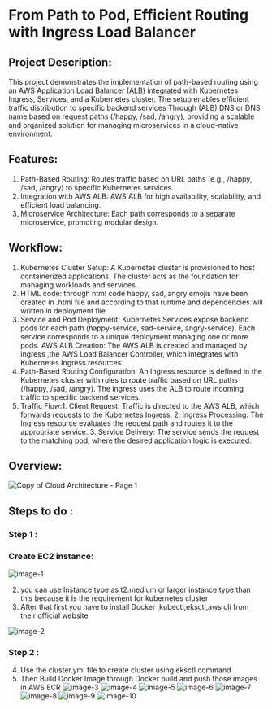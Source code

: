 # From Path to Pod, Efficient Routing with Ingress Load Balancer

## Project Description:
This project demonstrates the implementation of path-based routing using an AWS Application Load Balancer (ALB) integrated with Kubernetes Ingress, Services, and a Kubernetes cluster. The setup enables efficient traffic distribution to specific backend services Through (ALB) DNS or DNS name based on request paths (/happy, /sad, /angry), providing a scalable and organized solution for managing microservices in a cloud-native environment.

## Features:
1. Path-Based Routing: Routes traffic based on URL paths (e.g., /happy, /sad, /angry) to specific Kubernetes services.
2. Integration with AWS ALB: AWS ALB for high availability, scalability, and efficient load balancing.
3. Microservice Architecture: Each path corresponds to a separate microservice, promoting modular design.

## Workflow:
1. Kubernetes Cluster Setup: A Kubernetes cluster is provisioned to host containerized applications. The cluster acts as the foundation for managing workloads and services.
2. HTML code: through html code happy, sad, angry emojis have been created in .html file and according to that runtime and dependencies will written in deployment file
3. Service and Pod Deployment: Kubernetes Services expose backend pods for each path (happy-service, sad-service, angry-service).
Each service corresponds to a unique deployment managing one or more pods.
AWS ALB Creation: The AWS ALB is created and managed by ingress ,the AWS Load Balancer Controller, which integrates with Kubernetes Ingress resources.
4. Path-Based Routing Configuration: An Ingress resource is defined in the Kubernetes cluster with rules to route traffic based on URL paths (/happy, /sad, /angry).
The ingress uses the ALB to route incoming traffic to specific backend services.
5. Traffic Flow:1. Client Request: Traffic is directed to the AWS ALB, which forwards requests to the Kubernetes Ingress.
                              2. Ingress Processing: The Ingress resource evaluates the request path and routes it to the appropriate service.
                              3.  Service Delivery: The service sends the request to the matching pod, where the desired application logic is executed.

## Overview:

![Copy of Cloud Architecture - Page 1](https://github.com/user-attachments/assets/1333e0b8-4fbe-4aae-884e-9d10c6602302)

## Steps to do :
### Step 1 :     
### Create EC2 instance:

![image-1](https://github.com/user-attachments/assets/36dbb2ed-cf75-4acf-b6ed-13bb8787758c)

2. you can use Instance type as t2.medium or larger instance type than this because it is the requirement for kubernetes cluster
3. After that first you have to install Docker ,kubectl,eksctl,aws cli from their official website
   

![image-2](https://github.com/user-attachments/assets/187ddb5b-5fa1-46e1-afe7-ce4b5248a4fb)

### Step 2 :
4. Use the cluster.yml file to create cluster using eksctl command
5. Then Build Docker Image through Docker build and push those images in AWS ECR 
![image-3](https://github.com/user-attachments/assets/257e2313-78a8-4b64-a4ec-e4eafd031962)
![image-4](https://github.com/user-attachments/assets/ca8aa7e8-434f-413e-be8d-e3905af867aa)
![image-5](https://github.com/user-attachments/assets/50a6637d-fdee-4488-af91-210af9cbc425)
![image-6](https://github.com/user-attachments/assets/fd57c844-eaf5-4b0d-ad05-001b97eb676a)
![image-7](https://github.com/user-attachments/assets/33a27735-604d-4cf0-8551-b05a7607b443)
![image-8](https://github.com/user-attachments/assets/d43841b0-d930-4f8a-8127-70f9b75edb75)
![image-9](https://github.com/user-attachments/assets/b06bb188-05ff-44bc-b276-990f345cadb8)
![image-10](https://github.com/user-attachments/assets/a1c07f5e-e867-4566-894d-0f5341bd51a4)
